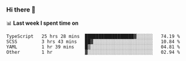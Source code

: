 ### Hi there 👋

<!--
**DBvc/DBvc** is a ✨ _special_ ✨ repository because its `README.md` (this file) appears on your GitHub profile.

Here are some ideas to get you started:

- 🔭 I’m currently working on ...
- 🌱 I’m currently learning ...
- 👯 I’m looking to collaborate on ...
- 🤔 I’m looking for help with ...
- 💬 Ask me about ...
- 📫 How to reach me: ...
- 😄 Pronouns: ...
- ⚡ Fun fact: ...
-->

📊 **Last week I spent time on**
<!--START_SECTION:waka-->

```text
TypeScript   25 hrs 28 mins  ██████████████████▓░░░░░░   74.19 %
SCSS         3 hrs 43 mins   ██▓░░░░░░░░░░░░░░░░░░░░░░   10.84 %
YAML         1 hr 39 mins    █▒░░░░░░░░░░░░░░░░░░░░░░░   04.81 %
Other        1 hr            ▓░░░░░░░░░░░░░░░░░░░░░░░░   02.94 %
```

<!--END_SECTION:waka-->
